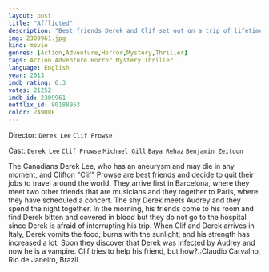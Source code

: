 ```yaml
---
layout: post
title: "Afflicted"
description: "Best friends Derek and Clif set out on a trip of lifetime. Their plan: travel to the ends of the earth, see the world, and live life to the fullest. But the trip soon takes a dark and bloody turn. Just days in, one of the men shows signs of a mysterious affliction which gradually takes over his entire body and being. Now, thousands of miles from home, in a foreign land, they must race to uncover the source before it consumes him completely. Footage meant to be .."
img: 2309961.jpg
kind: movie
genres: [Action,Adventure,Horror,Mystery,Thriller]
tags: Action Adventure Horror Mystery Thriller 
language: English
year: 2013
imdb_rating: 6.3
votes: 21252
imdb_id: 2309961
netflix_id: 80188953
color: 2A9D8F
---
```

Director: `Derek Lee` `Clif Prowse`  

Cast: `Derek Lee` `Clif Prowse` `Michael Gill` `Baya Rehaz` `Benjamin Zeitoun` 

The Canadians Derek Lee, who has an aneurysm and may die in any moment, and Clifton "Clif" Prowse are best friends and decide to quit their jobs to travel around the world. They arrive first in Barcelona, where they meet two other friends that are musicians and they together to Paris, where they have scheduled a concert. The shy Derek meets Audrey and they spend the night together. In the morning, his friends come to his room and find Derek bitten and covered in blood but they do not go to the hospital since Derek is afraid of interrupting his trip. When Clif and Derek arrives in Italy, Derek vomits the food; burns with the sunlight; and his strength has increased a lot. Soon they discover that Derek was infected by Audrey and now he is a vampire. Clif tries to help his friend, but how?::Claudio Carvalho, Rio de Janeiro, Brazil